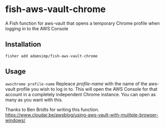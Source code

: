 # fish-aws-vault-chrome
A Fish function for aws-vault that opens a temporary Chrome profile when logging in to the AWS Console 

## Installation
`fisher add adamsimp/fish-aws-vault-chrome`

## Usage
`awschrome profile-name`
Repleace _profile-name_ with the name of the aws-vault profile you wish to log in to. This will open the AWS Console for that account in a completely independent Chrome instance. You can open as many as you want with this.

Thanks to Ben Bridts for writing this function. https://www.cloudar.be/awsblog/using-aws-vault-with-mulitple-browser-windows/
